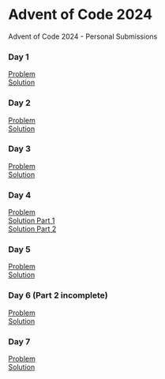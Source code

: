 # Advent of Code 2024 
Advent of Code 2024 - Personal Submissions

### Day 1
[Problem](day_1/problem) <br/>
[Solution](day_1/day_1.py)

### Day 2
[Problem](day_2/problem) <br/>
[Solution](day_2/day_2.py)

### Day 3
[Problem](day_3/problem) <br/>
[Solution](day_3/day_3.py)

### Day 4
[Problem](day_4/problem) <br/>
[Solution Part 1](day_4/day_4_part_1.py) <br/>
[Solution Part 2](day_4/day_4_part_2.py)

### Day 5
[Problem](day_5/problem) <br/>
[Solution](day_5/day_5.py)

### Day 6 (Part 2 incomplete)
[Problem](day_6/problem) <br/>
[Solution](day_6/day_6.py)

### Day 7
[Problem](day_7/problem) <br/>
[Solution](day_7/day_7.py)

